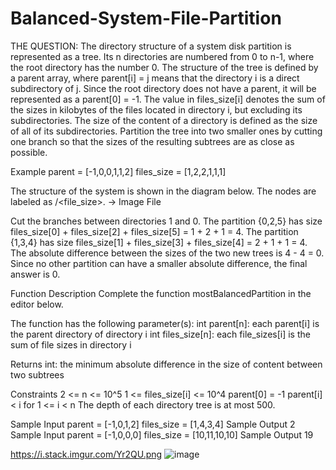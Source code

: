 # Balanced-System-File-Partition

THE QUESTION:
The directory structure of a system disk partition is represented as a tree. Its n directories are numbered from 0 to n-1, where the root directory has the number 0. The structure of the tree is defined by a parent array, where parent[i] = j means that the directory i is a direct subdirectory of j. Since the root directory does not have a parent, it will be represented as a parent[0] = -1. The value in files_size[i] denotes the sum of the sizes in kilobytes of the files located in directory i, but excluding its subdirectories. The size of the content of a directory is defined as the size of all of its subdirectories. Partition the tree into two smaller ones by cutting one branch so that the sizes of the resulting subtrees are as close as possible.

Example
parent = [-1,0,0,1,1,2]
files_size = [1,2,2,1,1,1]

The structure of the system is shown in the diagram below. The nodes are labeled as <directory>/<file_size>.
  -> Image File
  
  Cut the branches between directories 1 and 0.
The partition {0,2,5} has size files_size[0] + files_size[2] + files_size[5] = 1 + 2 + 1 = 4.
The partition {1,3,4} has size files_size[1] + files_size[3] + files_size[4] = 2 + 1 + 1 = 4.
The absolute difference between the sizes of the two new trees is 4 - 4 = 0.
Since no other partition can have a smaller absolute difference, the final answer is 0.

Function Description
Complete the function mostBalancedPartition in the editor below.

The function has the following parameter(s):
int parent[n]: each parent[i] is the parent directory of directory i
int files_size[n]: each file_sizes[i] is the sum of file sizes in directory i

Returns
int: the minimum absolute difference in the size of content between two subtrees

Constraints
2 <= n <= 10^5
1 <= files_size[i] <= 10^4
parent[0] = -1
parent[i] < i for 1 <= i < n
The depth of each directory tree is at most 500.

Sample Input
parent = [-1,0,1,2]
files_size = [1,4,3,4]
Sample Output
2
Sample Input
parent = [-1,0,0,0]
files_size = [10,11,10,10]
Sample Output
19

https://i.stack.imgur.com/Yr2QU.png
                            ![image](https://user-images.githubusercontent.com/52661102/126858820-0b1638a8-58d2-46f9-8600-c6bdfedd6170.png)

                            
